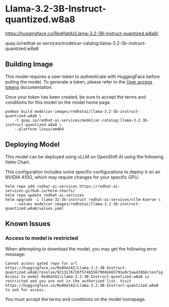 # Llama-3.2-3B-Instruct-quantized.w8a8

https://huggingface.co/RedHatAI/Llama-3.2-3B-Instruct-quantized.w8a8/

quay.io/redhat-ai-services/modelcar-catalog:llama-3.2-3b-instruct-quantized.w8a8

## Building Image

This model requires a user-token to authenticate with HuggingFace before pulling the model.  To generate a token, please refer to the [User access tokens](https://huggingface.co/docs/hub/en/security-tokens) documentation.

Once your token has been created, be sure to accept the terms and conditions for this model on the model home page.

```
podman build modelcar-images/redhatai/llama-3.2-3b-instruct-quantized.w8a8 \
    -t quay.io/redhat-ai-services/modelcar-catalog:llama-3.2-3b-instruct-quantized.w8a8 \
    --platform linux/amd64
```

## Deploying Model

This model can be deployed using vLLM on OpenShift AI using the following Helm Chart.

This configuration includes some specific configurations to deploy it on an NVIDIA A10G, which may require changes for your specific GPU.

```
helm repo add redhat-ai-services https://redhat-ai-services.github.io/helm-charts/
helm repo update redhat-ai-services
helm upgrade -i llama-32-3b-instruct redhat-ai-services/vllm-kserve \
    --values modelcar-images/redhatai/llama-3.2-3b-instruct-quantized.w8a8/values.yaml
```

## Known Issues

### Access to model is restricted

When attempting to download the model, you may get the following error message:

```
Cannot access gated repo for url https://huggingface.co/RedHatAI/Llama-3.2-3B-Instruct-quantized.w8a8/resolve/9213176726f574b556790deb65791e0c5aa438b6/config.json.
Access to model RedHatAI/Llama-3.2-3B-Instruct-quantized.w8a8 is restricted and you are not in the authorized list. Visit https://huggingface.co/RedHatAI/Llama-3.2-3B-Instruct-quantized.w8a8 to ask for access.
```

You must accept the terms and conditions on the model homepage.
